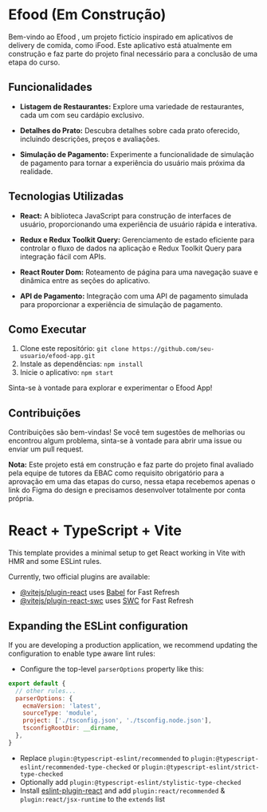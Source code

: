 # Efood  (Em Construção)

Bem-vindo ao Efood , um projeto fictício inspirado em aplicativos de delivery de comida, como iFood. Este aplicativo está atualmente em construção e faz parte do projeto final necessário para a conclusão de uma etapa do curso.

## Funcionalidades

- **Listagem de Restaurantes:** Explore uma variedade de restaurantes, cada um com seu cardápio exclusivo.

- **Detalhes do Prato:** Descubra detalhes sobre cada prato oferecido, incluindo descrições, preços e avaliações.

- **Simulação de Pagamento:** Experimente a funcionalidade de simulação de pagamento para tornar a experiência do usuário mais próxima da realidade.

## Tecnologias Utilizadas

- **React:** A biblioteca JavaScript para construção de interfaces de usuário, proporcionando uma experiência de usuário rápida e interativa.

- **Redux e Redux Toolkit Query:** Gerenciamento de estado eficiente para controlar o fluxo de dados na aplicação e Redux Toolkit Query para integração fácil com APIs.

- **React Router Dom:** Roteamento de página para uma navegação suave e dinâmica entre as seções do aplicativo.

- **API de Pagamento:** Integração com uma API de pagamento simulada para proporcionar a experiência de simulação de pagamento.

## Como Executar

1. Clone este repositório: `git clone https://github.com/seu-usuario/efood-app.git`
2. Instale as dependências: `npm install`
3. Inicie o aplicativo: `npm start`

Sinta-se à vontade para explorar e experimentar o Efood App!

## Contribuições

Contribuições são bem-vindas! Se você tem sugestões de melhorias ou encontrou algum problema, sinta-se à vontade para abrir uma issue ou enviar um pull request.

**Nota:** Este projeto está em construção e faz parte do projeto final avaliado pela equipe de tutores da EBAC como requisito obrigatório para a aprovação em uma das etapas do curso, nessa etapa recebemos apenas o link do Figma do design e precisamos desenvolver totalmente por conta própria.




# React + TypeScript + Vite

This template provides a minimal setup to get React working in Vite with HMR and some ESLint rules.

Currently, two official plugins are available:

- [@vitejs/plugin-react](https://github.com/vitejs/vite-plugin-react/blob/main/packages/plugin-react/README.md) uses [Babel](https://babeljs.io/) for Fast Refresh
- [@vitejs/plugin-react-swc](https://github.com/vitejs/vite-plugin-react-swc) uses [SWC](https://swc.rs/) for Fast Refresh

## Expanding the ESLint configuration

If you are developing a production application, we recommend updating the configuration to enable type aware lint rules:

- Configure the top-level `parserOptions` property like this:

```js
export default {
  // other rules...
  parserOptions: {
    ecmaVersion: 'latest',
    sourceType: 'module',
    project: ['./tsconfig.json', './tsconfig.node.json'],
    tsconfigRootDir: __dirname,
  },
}
```

- Replace `plugin:@typescript-eslint/recommended` to `plugin:@typescript-eslint/recommended-type-checked` or `plugin:@typescript-eslint/strict-type-checked`
- Optionally add `plugin:@typescript-eslint/stylistic-type-checked`
- Install [eslint-plugin-react](https://github.com/jsx-eslint/eslint-plugin-react) and add `plugin:react/recommended` & `plugin:react/jsx-runtime` to the `extends` list
